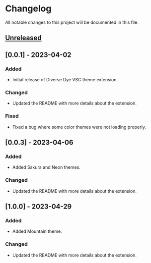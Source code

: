# Changelog

All notable changes to this project will be documented in this file.

## [Unreleased]

## [0.0.1] - 2023-04-02

### Added

- Initial release of Diverse Dye VSC theme extension.

### Changed

- Updated the README with more details about the extension.

### Fixed

- Fixed a bug where some color themes were not loading properly.

## [0.0.3] - 2023-04-06

### Added

- Added Sakura and Neon themes.

### Changed

- Updated the README with more details about the extension.

[Unreleased]: https://github.com/devangtomar/vscode-diverse-dye/compare/v0.0.3...HEAD

## [1.0.0] - 2023-04-29

### Added

- Added Mountain theme.

### Changed

- Updated the README with more details about the extension.

[Unreleased]: https://github.com/devangtomar/vscode-diverse-dye/compare/v0.0.10...HEAD
